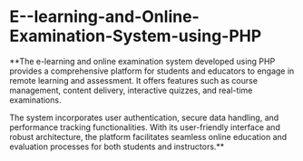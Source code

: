 # E--learning-and-Online-Examination-System-using-PHP

**The e-learning and online examination system developed using PHP provides a comprehensive platform for students and educators to engage in remote learning and assessment. It offers features such as course management, content delivery, interactive quizzes, and real-time examinations. 

The system incorporates user authentication, secure data handling, and performance tracking functionalities. With its user-friendly interface and robust architecture, the platform facilitates seamless online education and evaluation processes for both students and instructors.**
